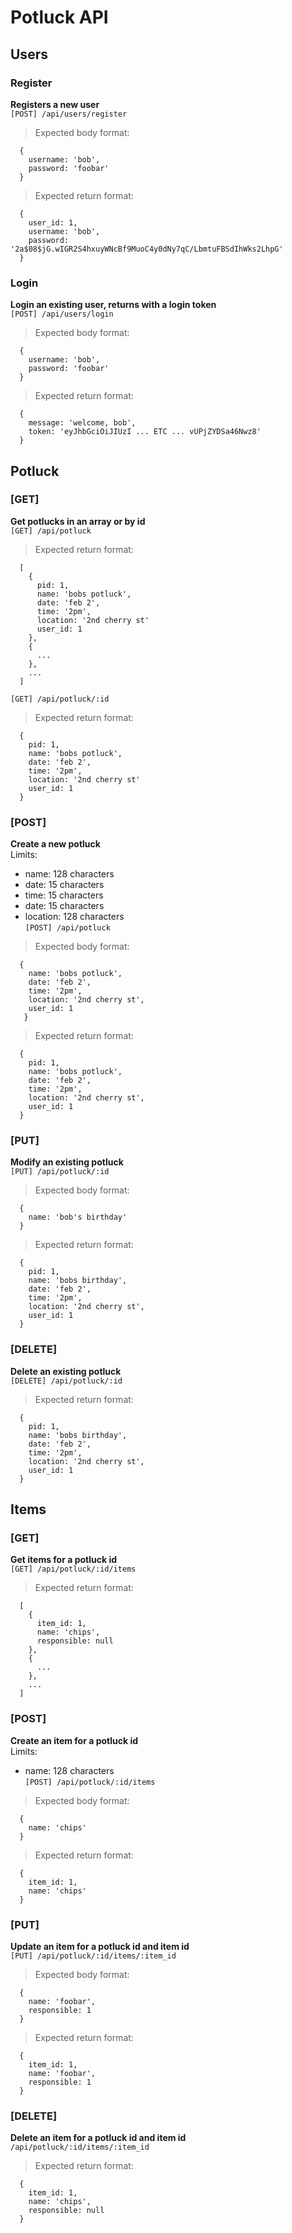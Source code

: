 # Potluck API

## Users
### Register
**Registers a new user** <br/>
`[POST] /api/users/register`
> Expected body format:
```
  {
    username: 'bob',
    password: 'foobar'
  }
```
> Expected return format:
```
  {
    user_id: 1,
    username: 'bob',
    password: '2a$08$jG.wIGR2S4hxuyWNcBf9MuoC4y0dNy7qC/LbmtuFBSdIhWks2LhpG'
  }
```

### Login
**Login an existing user, returns with a login token** <br/>
`[POST] /api/users/login`
> Expected body format:
```
  {
    username: 'bob',
    password: 'foobar'
  }
```
> Expected return format:
```
  {
    message: 'welcome, bob',
    token: 'eyJhbGciOiJIUzI ... ETC ... vUPjZYDSa46Nwz8'
  }
```

## Potluck
### [GET]
**Get potlucks in an array or by id** <br/>
`[GET] /api/potluck`
> Expected return format:
```
  [
    {
      pid: 1,
      name: 'bobs potluck',
      date: 'feb 2',
      time: '2pm',
      location: '2nd cherry st'
      user_id: 1
    },
    {
      ...
    },
    ...
  ]
```
`[GET] /api/potluck/:id`
> Expected return format:
```
  {
    pid: 1,
    name: 'bobs potluck',
    date: 'feb 2',
    time: '2pm',
    location: '2nd cherry st'
    user_id: 1
  }
```

### [POST]
**Create a new potluck** <br/>
Limits: <br/>
* name: 128 characters<br />
* date: 15 characters<br />
* time: 15 characters<br />
* date: 15 characters<br />
* location: 128 characters<br />
`[POST] /api/potluck`
> Expected body format:
```
  {
    name: 'bobs potluck',
    date: 'feb 2',
    time: '2pm',
    location: '2nd cherry st',
    user_id: 1
   }
```
> Expected return format:
```
  {
    pid: 1,
    name: 'bobs potluck',
    date: 'feb 2',
    time: '2pm',
    location: '2nd cherry st',
    user_id: 1
  }
```

### [PUT]
**Modify an existing potluck** <br/>
`[PUT] /api/potluck/:id`
> Expected body format:
```
  {
    name: 'bob's birthday'
  }
```
> Expected return format:
```
  {
    pid: 1,
    name: 'bobs birthday',
    date: 'feb 2',
    time: '2pm',
    location: '2nd cherry st',
    user_id: 1
  }
```

### [DELETE]
**Delete an existing potluck** <br/>
`[DELETE] /api/potluck/:id`
> Expected return format:
```
  {
    pid: 1,
    name: 'bobs birthday',
    date: 'feb 2',
    time: '2pm',
    location: '2nd cherry st',
    user_id: 1
  }
```

## Items
### [GET]
**Get items for a potluck id** <br/>
`[GET] /api/potluck/:id/items`
> Expected return format:
```
  [
    {
      item_id: 1,
      name: 'chips',
      responsible: null
    },
    {
      ...
    },
    ...
  ]
```

### [POST]
**Create an item for a potluck id** <br/>
Limits: <br/>
* name: 128 characters<br />
`[POST] /api/potluck/:id/items`
> Expected body format:
```
  {
    name: 'chips'
  }
```
> Expected return format:
```
  {
    item_id: 1,
    name: 'chips'
  }
```

### [PUT]
**Update an item for a potluck id and item id** <br/>
`[PUT] /api/potluck/:id/items/:item_id`
> Expected body format:
```
  {
    name: 'foobar',
    responsible: 1
  }
```
> Expected return format:
```
  {
    item_id: 1,
    name: 'foobar',
    responsible: 1
  }
```

### [DELETE]
**Delete an item for a potluck id and item id** <br/>
`/api/potluck/:id/items/:item_id`
> Expected return format:
```
  {
    item_id: 1,
    name: 'chips',
    responsible: null
  }
```
